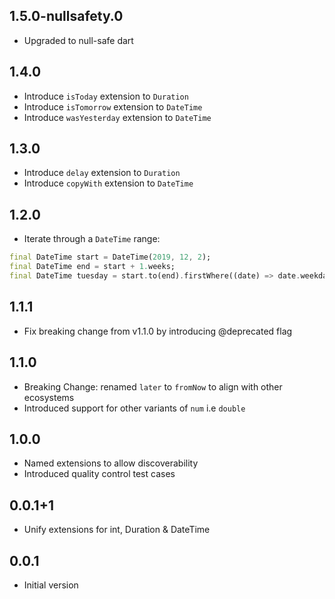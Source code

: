 ## 1.5.0-nullsafety.0
- Upgraded to null-safe dart

## 1.4.0

- Introduce `isToday` extension to `Duration`
- Introduce `isTomorrow` extension to `DateTime`
- Introduce `wasYesterday` extension to `DateTime`

## 1.3.0

- Introduce `delay` extension to `Duration`
- Introduce `copyWith` extension to `DateTime`

## 1.2.0

- Iterate through a `DateTime` range:

```dart
final DateTime start = DateTime(2019, 12, 2);
final DateTime end = start + 1.weeks;
final DateTime tuesday = start.to(end).firstWhere((date) => date.weekday == DateTime.tuesday);
```

## 1.1.1

- Fix breaking change from v1.1.0 by introducing @deprecated flag

## 1.1.0

- Breaking Change: renamed `later` to `fromNow` to align with other ecosystems
- Introduced support for other variants of `num` i.e `double`

## 1.0.0

- Named extensions to allow discoverability
- Introduced quality control test cases

## 0.0.1+1

- Unify extensions for int, Duration & DateTime

## 0.0.1

- Initial version

